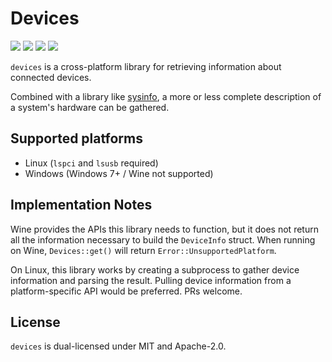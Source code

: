 # Devices
[![][img_version]][crates] [![][img_doc]][doc] [![][img_license]][license] [![][img_downloads]][crates]

`devices` is a cross-platform library for retrieving information about connected devices.

Combined with a library like [sysinfo](https://crates.io/crates/sysinfo), a more or less complete description of a system's hardware can be gathered.

## Supported platforms

- Linux (`lspci` and `lsusb` required)
- Windows (Windows 7+ / Wine not supported)

## Implementation Notes

Wine provides the APIs this library needs to function, but it does not return all the information necessary to build the `DeviceInfo` struct. When running on Wine, `Devices::get()` will return `Error::UnsupportedPlatform`.

On Linux, this library works by creating a subprocess to gather device information and parsing the result. Pulling device information from a platform-specific API would be preferred. PRs welcome.

## License

`devices` is dual-licensed under MIT and Apache-2.0.

[img_version]: https://img.shields.io/crates/v/devices.svg
[img_doc]: https://img.shields.io/badge/rust-documentation-blue.svg
[img_license]: https://img.shields.io/badge/license-MIT%2FApache-blue.svg
[img_downloads]:https://img.shields.io/crates/d/devices.svg

[crates]: https://crates.io/crates/devices
[doc]: https://docs.rs/devices/
[license]: https://github.com/hankjordan/devices#license
